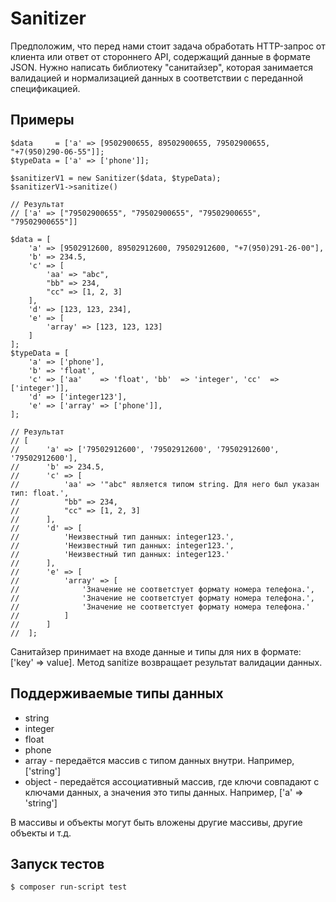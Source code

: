 # Sanitizer

Предположим, что перед нами стоит задача обработать HTTP-запрос от клиента или ответ от
стороннего API, содержащий данные в формате JSON.
Нужно написать библиотеку "санитайзер", которая занимается валидацией и нормализацией
данных в соответствии с переданной спецификацией.
## Примеры

 ```
$data     = ['a' => [9502900655, 89502900655, 79502900655, "+7(950)290-06-55"]];
$typeData = ['a' => ['phone']];

$sanitizerV1 = new Sanitizer($data, $typeData);
$sanitizerV1->sanitize()
	
// Результат
// ['a' => ["79502900655", "79502900655", "79502900655", "79502900655"]]
```


```	
$data = [
    'a' => [9502912600, 89502912600, 79502912600, "+7(950)291-26-00"],
	'b' => 234.5,
	'c' => [
		'aa' => "abc",
		"bb" => 234,
		"cc" => [1, 2, 3]
	],
	'd' => [123, 123, 234],
	'e' => [
		'array' => [123, 123, 123]
	]
];
$typeData = [
	'a' => ['phone'],
	'b' => 'float',
	'c' => ['aa'    => 'float', 'bb'  => 'integer', 'cc'  => ['integer']],
	'd' => ['integer123'],
	'e' => ['array' => ['phone']],
];
	
// Результат
// [
//      'a' => ['79502912600', '79502912600', '79502912600', '79502912600'],
//      'b' => 234.5,
//      'c' => [
//      	'aa' => '"abc" является типом string. Для него был указан тип: float.',
//      	"bb" => 234,
//      	"cc" => [1, 2, 3]
//      ],
//      'd' => [
//          'Неизвестный тип данных: integer123.',
//          'Неизвестный тип данных: integer123.',
//          'Неизвестный тип данных: integer123.'
//      ],
//      'e' => [
//      	'array' => [
//      	    'Значение не соответстует формату номера телефона.',
//      	    'Значение не соответстует формату номера телефона.',
//      	    'Значение не соответстует формату номера телефона.'
//      	]
//      ]
//	];
```

Санитайзер принимает на входе данные и типы для них в формате:  ['key' => value].
Метод sanitize возвращает результат валидации данных.

## Поддерживаемые типы данных
* string
* integer
* float
* phone
* array  - передаётся массив с типом данных внутри. Например, ['string']
* object - передаётся ассоциативный массив, где ключи совпадают с ключами данных, а значения это типы данных. Например, ['a' => 'string']

В массивы и объекты могут быть вложены другие массивы, другие объекты и т.д.


## Запуск тестов
```sh
$ composer run-script test
```
